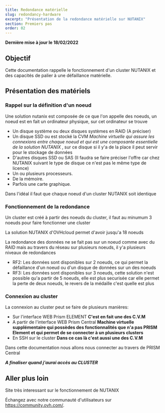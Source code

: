 ```yaml
---
title: Redondance matérielle
slug: redondancy-hardware
excerpt: "Présentation de la redondance matérielle sur NUTANIX"
section: Premiers pas
order: 02
---
```


**Dernière mise à jour le 18/02/2022**

## Objectif

Cette documentation rappelle le fonctionnement d'un cluster NUTANIX et des capacités de palier à une défaillance matérielle.

## Présentation des matériels

### Rappel sur la définition d'un noeud

Une solution nutanix est composée de ce que l'on appelle des noeuds, un noeud est en fait un ordinateur physique,  sur cet ordinateur se trouve
* Un disque système ou deux disques systèmes en RAID (A préciser)
* Un disque SSD ou est stocké la CVM *Machine virtuelle qui assure les connexions entre chaque noeud et qui est une composante essentielle de la solution NUTANIX* , sur ce disque si il y'a de la place il peut servir pour le stockage de données
* D'autres disques SSD ou SAS (Il faudra se faire préciser l'offre car chez NUTANIX suivant le type de disque ce n'est pas le même type de licence)
* Un ou plusieurs processeurs.
* De la mémoire.
* Parfois une carte graphique.

Dans l'idéal il faut que chaque noeud d'un cluster NUTANIX soit identique 

### Fonctionnement de la redondance

Un cluster est créé à partir des noeuds du cluster, il faut au minumum 3 noeuds pour faire fonctionner une cluster

La solution NUTANIX d'OVHcloud permet d'avoir jusqu'a 18 noeuds

La redondance des données ne se fait pas sur un noeud comme avec du RAID mais au travers du réseau sur plusieurs noeuds, il y'a plusieurs niveaux de redondances

* RF2: Les données sont disponibles sur 2 noeuds, ce qui permet la défaillance d'un noeud ou d'un disque de données sur un des noeuds
* RF3: Les données sont disponibles sur 3 noeuds, cette solution n'est possible qu'a partir de 5 noeuds, elle est plus securisée car elle permet la perte de deux noeuds, le revers de la médaille c'est quelle est plus 

### Connexion au cluster

La connexion au cluster peut se faire de plusieurs manières:

* Sur l'interface WEB Prism ELEMENT **C'est en fait une des C.V.M**
* A partir de l'interface WEB Prism Central **Machine virtuelle supplémentaire qui possèdes des fonctionnalités que n'a pas PRISM Element et qui permet de se connecter à un plusieurs clusters**
* En SSH sur le cluster **Dans ce cas là c'est aussi une des C.V.M**

Dans cette documentation nous allons nous connecter au travers de PRISM Central

***A finaliser quand j'aurai accès au CLUSTER***

## Aller plus loin


Site très interessant sur le fonctionnement de NUTANIX [<The nutanix BIBLE>](https://www.nutanixbible.com/)

Échangez avec notre communauté d'utilisateurs sur <https://community.ovh.com/>.
